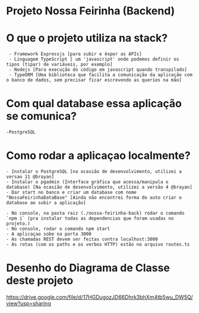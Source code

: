 # Projeto Nossa Feirinha (Backend)

# O que o projeto utiliza na stack?
     - Framework Expressjs [para subir e êxpor as APIs]
     - Linguagem TypeScript [ um 'javascript' onde podemos definir os tipos (tipar) de variáveis, por exemplo]
     - Nodejs [Para execução do código em javascript quando transpilado]
     - TypeORM [Uma biblioteca que facilita a comunicação da aplicação com o banco de dados, sem precisar ficar escrevendo as queries na mão]
     
# Com qual database essa aplicação se comunica?
    -PostgreSQL

# Como rodar a aplicaçao localmente?

    - Instalar o PostgreSQL [na ocasião de desenvolvimento, utilizei a versao 11 @brayan]
    - Instalar o pgadmin (Interface gráfica que acessa/manipula o database) [Na ocasião de desenvolvimento, utilizei a versão 4 @brayan]
    - Dar start no banco e criar um database com nome "NossaFeirinhaDataBase" [Ainda não encontrei forma de auto criar o database ao subir a aplicação]

    - No console, na pasta raiz (./nossa-feirinha-back) rodar o comando `npm i` (pra instalar todas as dependencias que foram usadas no projeto.)
    - No console, rodar o comando npm start
    - A aplicaçao sobe na porta 3000
    - As chamadas REST devem ser feitas contra localhost:3000
    - As rotas (com os paths e os verbos HTTP) estão no arquivo routes.ts

# Desenho do Diagrama de Classe deste projeto

https://drive.google.com/file/d/17HGDugozJD66Dhrk3bhXm4tb5wu_DW5Q/view?usp=sharing

